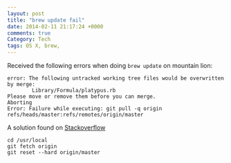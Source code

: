 ```yaml
---
layout: post
title: "brew update fail"
date: 2014-02-11 21:17:24 +0000
comments: true
Category: Tech
tags: OS X, brew,
---
```


Received the following errors when doing `brew update` on mountain lion:

    error: The following untracked working tree files would be overwritten by merge:
            Library/Formula/platypus.rb
    Please move or remove them before you can merge.
    Aborting
    Error: Failure while executing: git pull -q origin refs/heads/master:refs/remotes/origin/master

A solution found on [Stackoverflow](http://stackoverflow.com/questions/10762859/brew-update-the-following-untracked-working-tree-files-would-be-overwritten-by)

    cd /usr/local
    git fetch origin
    git reset --hard origin/master
